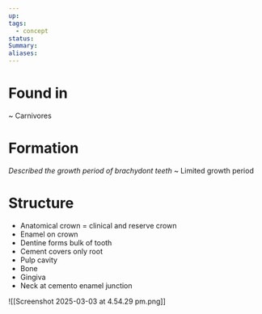 ```yaml
---
up: 
tags:
  - concept
status: 
Summary:
aliases:
---
```

# Found in
~
Carnivores

# Formation
*Described the growth period of brachydont teeth*
~
Limited growth period

# Structure
- Anatomical crown = clinical and reserve crown
- Enamel on crown
- Dentine forms bulk of tooth
- Cement covers only root
- Pulp cavity
- Bone
- Gingiva
- Neck at cemento enamel junction
<!--SR:!2025-03-12,3,250-->

![[Screenshot 2025-03-03 at 4.54.29 pm.png]]